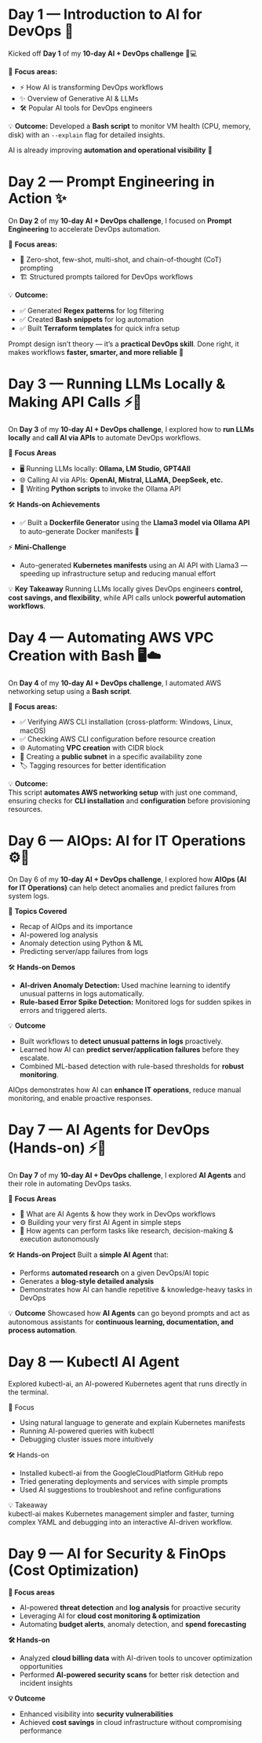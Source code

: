 # Day 1 — Introduction to AI for DevOps 🚀

Kicked off **Day 1** of my **10-day AI + DevOps challenge** 🤖💻  

🔑 **Focus areas:**  
- ⚡ How AI is transforming DevOps workflows  
- ✨ Overview of Generative AI & LLMs  
- 🛠 Popular AI tools for DevOps engineers  

💡 **Outcome:** Developed a **Bash script** to monitor VM health (CPU, memory, disk) with an `--explain` flag for detailed insights.  

AI is already improving **automation and operational visibility** 🚀  

# Day 2 — Prompt Engineering in Action ✨

On **Day 2** of my **10-day AI + DevOps challenge**, I focused on **Prompt Engineering** to accelerate DevOps automation.  

🔑 **Focus areas:**  
- 🧠 Zero-shot, few-shot, multi-shot, and chain-of-thought (CoT) prompting  
- 🏗 Structured prompts tailored for DevOps workflows  

💡 **Outcome:**  
- ✅ Generated **Regex patterns** for log filtering  
- ✅ Created **Bash snippets** for log automation  
- ✅ Built **Terraform templates** for quick infra setup  

Prompt design isn’t theory — it’s a **practical DevOps skill**. Done right, it makes workflows **faster, smarter, and more reliable** 🚀

# Day 3 — Running LLMs Locally & Making API Calls ⚡🤖

On **Day 3** of my **10-day AI + DevOps challenge**, I explored how to **run LLMs locally** and **call AI via APIs** to automate DevOps workflows.

🔑 **Focus Areas**
- 🖥 Running LLMs locally: **Ollama, LM Studio, GPT4All**  
- 🌐 Calling AI via APIs: **OpenAI, Mistral, LLaMA, DeepSeek, etc.**  
- 🐍 Writing **Python scripts** to invoke the Ollama API  

🛠 **Hands-on Achievements**
- ✅ Built a **Dockerfile Generator** using the **Llama3 model via Ollama API** to auto-generate Docker manifests 🚀  

⚡ **Mini-Challenge**
- Auto-generated **Kubernetes manifests** using an AI API with Llama3 — speeding up infrastructure setup and reducing manual effort  

💡 **Key Takeaway**
Running LLMs locally gives DevOps engineers **control, cost savings, and flexibility**, while API calls unlock **powerful automation workflows**.

# Day 4 — Automating AWS VPC Creation with Bash 🖥️☁️  

On **Day 4** of my **10-day AI + DevOps challenge**, I automated AWS networking setup using a **Bash script**.  

🔑 **Focus areas:**  
- ✅ Verifying AWS CLI installation (cross-platform: Windows, Linux, macOS)  
- ✅ Checking AWS CLI configuration before resource creation  
- 🌐 Automating **VPC creation** with CIDR block  
- 📍 Creating a **public subnet** in a specific availability zone  
- 🏷️ Tagging resources for better identification  

💡 **Outcome:**  
This script **automates AWS networking setup** with just one command, ensuring checks for **CLI installation** and **configuration** before provisioning resources.  


# Day 6 — AIOps: AI for IT Operations ⚙️🤖

On Day 6 of my **10-day AI + DevOps challenge**, I explored how **AIOps (AI for IT Operations)** can help detect anomalies and predict failures from system logs.

📌 **Topics Covered**
- Recap of AIOps and its importance
- AI-powered log analysis
- Anomaly detection using Python & ML
- Predicting server/app failures from logs

🛠 **Hands-on Demos**
- **AI-driven Anomaly Detection:** Used machine learning to identify unusual patterns in logs automatically.
- **Rule-based Error Spike Detection:** Monitored logs for sudden spikes in errors and triggered alerts.

 💡 **Outcome**
- Built workflows to **detect unusual patterns in logs** proactively.
- Learned how AI can **predict server/application failures** before they escalate.
- Combined ML-based detection with rule-based thresholds for **robust monitoring**.

AIOps demonstrates how AI can **enhance IT operations**, reduce manual monitoring, and enable proactive responses.

# Day 7 — AI Agents for DevOps (Hands-on) ⚡🤖  

On **Day 7** of my **10-day AI + DevOps challenge**, I explored **AI Agents** and their role in automating DevOps tasks.  

🔑 **Focus Areas**
- 🤔 What are AI Agents & how they work in DevOps workflows  
- ⚙️ Building your very first AI Agent in simple steps  
- 🔄 How agents can perform tasks like research, decision-making & execution autonomously  

🛠 **Hands-on Project**
Built a **simple AI Agent** that:  
- Performs **automated research** on a given DevOps/AI topic  
- Generates a **blog-style detailed analysis**  
- Demonstrates how AI can handle repetitive & knowledge-heavy tasks in DevOps  

💡 **Outcome**
Showcased how **AI Agents** can go beyond prompts and act as autonomous assistants for **continuous learning, documentation, and process automation**.  

# Day 8 — Kubectl AI Agent  

Explored kubectl-ai, an AI-powered Kubernetes agent that runs directly in the terminal.  

📌 Focus  
- Using natural language to generate and explain Kubernetes manifests  
- Running AI-powered queries with kubectl  
- Debugging cluster issues more intuitively  

🛠 Hands-on  
- Installed kubectl-ai from the GoogleCloudPlatform GitHub repo  
- Tried generating deployments and services with simple prompts  
- Used AI suggestions to troubleshoot and refine configurations  

💡 Takeaway  
kubectl-ai makes Kubernetes management simpler and faster, turning complex YAML and debugging into an interactive AI-driven workflow.  

# Day 9 — AI for Security & FinOps (Cost Optimization)

**📌 Focus areas**
- AI-powered **threat detection** and **log analysis** for proactive security  
- Leveraging AI for **cloud cost monitoring & optimization**  
- Automating **budget alerts**, anomaly detection, and **spend forecasting**

**🛠 Hands-on**
- Analyzed **cloud billing data** with AI-driven tools to uncover optimization opportunities  
- Performed **AI-powered security scans** for better risk detection and incident insights  

**💡 Outcome**
- Enhanced visibility into **security vulnerabilities**  
- Achieved **cost savings** in cloud infrastructure without compromising performance  
